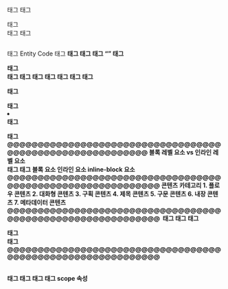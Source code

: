 <h1></h1> 태그
<!-- 
# h 태그 : 제목 태그
# h1 태그는 한 페이지에 한 번만 사용을 권장 
# h1 ~ h6 순서대로 작성해야 합니다
-->
<a></a> 태그
<!-- 
# a 태그 : 하이퍼링크를 생성하는 데 사용되는 기본 요소
# href 속성값 : 웹페이지 간 이동
-- URL 
-- tel
-- mailto
# target : 열리는 위치를 지정
# download 속성 : 저장 용으로 지정
 -->
<p></p>  태그
<!--  
# p 태그 : 하나의 문단
-->
<br>태그 
<!-- 
# br 태그 : 텍스트 안에 줄 바꿈 처리
-- 2번 연속하여 사용하지 않음
-- 여백은 css 작업으로.
-->
<wbr/> 태그 
<!-- 
# wbr 태그 : 특정 요소의 줄 바꿈 규칙을 무시하고, 브라우저가 줄을 바꿀 수 있는 위치를 지정
# word-break:keep-all속성과 함께 사용
-->
<pre></pre> 태그 
<!-- 
# pre 태그 : 공백이 필요한 코드, 혹은 텍스트를 사용해 그림을 그릴 때 사용
 -->
Entity Code
<!--
# Entity Code:  HTML 문서에서 특수 문자(공백,<, >, & 등)을 표현하기 위한 특별한 문자열입니다 
# 자주 쓰이는 Entitiy Code
-- 공백	&nbsp;
-- <	&lt;
-- >	&gt;
-- &	&amp;
-- "	&quot;
-- '	&apos;
-- ©	&copy;
-->
<strong></strong> 태그 
<!-- 
#Strong 태그 : 중대하거나 긴급한 콘텐츠를 나타내는 태그
-->
<b> 태그 
<!--
# b 태그 : 과거에 굵은 글씨 처리를 위해 사용한 태그
# 현재 사용하지않음 .(css 로 대처)
-->
<em></em> 태그
<!-- 
# em 태그 : 강조 태그 
-->
<i></i> 태그 
<!-- 
# i 태그 : 외국어, 등장인물의 생각
-->
<q></q> 태그 
<!-- 
# q 태그 : 짧은 인용 부호
-- cite 속성: 인용문의 출처 URL을 지정하여 출처
-->
<blockquote></blockquote> 태그 
<!-- 
# blockquote 태그 : 긴 인용문
# <cite></cite>  인용문의 출처 URL을 지정하여 출처
-->
<address></address> 태그 
<!-- 
# address 태그 : 해당 콘텐츠에 대한 연락처 정보
# 주로 footer 에서 사용.
-->
<mark></mark> 태그 
<!-- 
# mark 태그 : 하이라이트 텍스트를 정의할 때
-->
<dfn></dfn> 태그 
<!-- 
# dnf 태그 :  맥락이나 문장에서 정의하고 있는 용어
-->
<abbr></abbr> 태그 
<!-- 
# abbr 태그 : 약어(abbreviation)임을 나타내는 태그
-- title 속성: 약어의 전체 의미를 title 속성에 지정
-->
<sup></sup> 태그 
<!--
# sup 태그 : 첨자 요소로 지수, 서수 표기를 위해 사용
-->
<sub></sub> 태그 
<!-- 
# sub 태그 : 아래 첨자 요소로 각주, 변수, 화학식 등을 표기하기 위해 사용
-->
<kbd></kbd> 태그 
<!-- 
# kbd 태그 : 장치를 사용한 사용자의 입력
-->
<ol></ol> 태그 
<!-- 
# ol 태그 : 순서가 있는 목록
# type 속성
1: 숫자(기본값)
a: 소문자 알파벳
A: 대문자 알파벳
i: 소문자 로마 숫자
I: 대문자 로마 숫자
# 시작 값 지정: start
# 순서 역전: reversed 속성
-->
<ul></ul> 태그 
<!-- 
# ul 태그 : 순서가 중요하지 않은 목록 
-->
<li></li> 태그 
<!-- 
# li 태그 : ol , ul 의 자식요소
# 단독 안됨.
# type: 넘버링 타입. ol요소에 지정하는 유형을 덮어씁니다.
1: 숫자(기본값)
a: 소문자 알파벳
A: 대문자 알파벳
i: 소문자 로마 숫자
I: 대문자 로마 숫자
 -->
<dl></dl> 태그 
<!--
# dl 태그 : 설명 목록
# <dt> (용어)와 <dd> (용어 설명) 요소를 포함
-->
@@@@@@@@@@@@@@@@@@@@@@@@@@@@@@@@@@@@@@@@@@@@@@@@@@@@@@@@@@
블록 레벨 요소 vs 인라인 레벨 요소
<div></div> 태그 
<!-- 
# div 태그 : 공간의 나누는 태그 
# 블록 레벨 요소 
-->
<span></span> 태그 
<!-- 
# span 태그 : 스타일을 적용하거나 인라인 요소를 묶는 데 사용
# 인라인 레벨 요소
-->
블록 요소 
<!-- 
# 항상 새로운 줄에서 시작하고, 좌우 양측으로 최대한 늘어나 가능한 모든 너비를 차지
 -->
인라인 요소 
<!-- 
#컨텐츠에 따라 할당된 공간만 차지
-->
inline-block 요소 
<!-- 
#인라인 요소처럼 전후 줄바꿈 없이 한 줄에 다른 요소들과 나란히 배치    
#블록 요소처럼 너비와 높이 지정 및 margin, padding 상하 간격 지정 가능
-->
@@@@@@@@@@@@@@@@@@@@@@@@@@@@@@@@@@@@@@@@@@@@@@@@@@@@@@@@@@@@
콘텐츠 카테고리
1. 플로우 콘텐츠
<!--
# <div>, <p>, <a>, <table>, <header>, <footer>, <article>, <section> 등.
#거의 모든 HTML 요소가 플로우 콘텐츠에 속하며, 다른 콘텐츠 모델과 혼합될 수 있습니다. 
-->
2. 대화형 콘텐츠
<!-- 
#<a>, <button>, <input>, <select>, <textarea>, <details>, <label>.
#사용자가 클릭, 입력, 선택 등 상호작용할 수 있는 요소들입니다. -->
3. 구획 콘텐츠
<!--
#<article>, <aside>, <nav>, <section>, <header>, <footer>.
#문서의 구획을 나누어 구조를 정의합니다. 섹션 콘텐츠는 문서의 아웃라인에 영향을 미칩니다. -->
4. 제목 콘텐츠
<!-- 
#<h1>, <h2>, <h3>, <h4>, <h5>, <h6>.
#각 섹션의 제목을 나타내며, 문서의 구조를 이해하는 데 중요한 역할을 합니다. -->
5. 구문 콘텐츠
<!-- 
#<span>, <a>, <em>, <strong>, <img>, <abbr>, <code>, <kbd>, <mark>, <small>, <sub>, <sup>, <time>, <var>.
#텍스트의 의미를 정의하고, 인라인 요소들로 구성됩니다. -->
6. 내장 콘텐츠
<!-- 
#<img>, <audio>, <video>, <iframe>, <embed>, <object>, <source>, <track>.
#외부 파일이나 리소스를 문서에 포함하는 요소들입니다. -->
7. 메타데이터 콘텐츠
<!-- #<base>, <link>, <meta>, <noscript>, <script>, <style>, <title>.
#문서의 정보나 설정을 정의합니다. 보통 <head> 요소 내에 위치합니다.
상세 태그 -->
@@@@@@@@@@@@@@@@@@@@@@@@@@@@@@@@@@@@@@@@@@@@@@@@@@@@@@@@@@@@
<img> 태그
 <!-- 
#img 태그 : HTML 문서에 이미지를 삽입하는 데 사용
#src: 경로
#alt: 대체 텍스트. 이미지에 대한 설명
-- src에 지정한 이미지를 제대로 불러오지 못했을 때 alt 값에 적힌 내용을 보여줍니다.
-- 이미지가 단순히 페이지를 꾸미는 용도라면 alt="" 처럼 생략이 아닌 빈 값으로 둡니다.
# title : 이미지에 대한 추가 정보를 제공하는 텍스트를 지정합니다. 마우스를 이미지 위에 올리면 툴팁으로 표시됩니다.
-- title 속성은 alt 속성을 대체할 수 없습니다.
-- alt 속성의 값을 title 속성에 사용하는 것을 피해야 합니다. 이 경우 스크린 리더는 불필요하게 동일한 내용을 두 번씩 읽게 되므로 사용자에게 혼란을 줄 수 있습니다.
-->
<map></map> 태그 
<!-- 
# 이미지 맵을 정의하는 태그
-->
<area></area> 태그
<!-- 
#이미지 맵 내의 클릭 가능한 영역 설정
-->
<figure></figure> 태그
<!-- 
# 문서의 주요 흐름과 독립적으로 참조될 수 있는 자체 완결적인 콘텐츠
-->
<figcaption></figcaption> 태그 
<!-- 
# 콘텐츠를 참조할 수 있는 캡션(설명)을 추가
-->
@@@@@@@@@@@@@@@@@@@@@@@@@@@@@@@@@@@@@@@@@@@@@@@@@@@@@@@@@@@@
<table></table> 태그 
<!-- 
# 테이블을 생성할 때 사용하며 테이블 데이터의 컨테이너 요소
-->
<tr></tr>태그
<!-- 
# table row. 테이블의 행
 -->
<td></td>태그 
<!-- 
# table data. 셀 내용
-->
<th></th>태그
<!-- 
# 테이블의 행 , 열의 제목을 나타내는 셀
-->
scope 속성
<!-- 
#접근성 도구(스크린 리더 등)가 테이블의 구조를 더 잘 이해 시킴
scope="col": 열 헤더를 정의
scope="row": 행 헤더를 정의
scope="colgroup": 열 그룹 헤더를 정의
scope="rowgroup": 행 그룹 헤더를 정의
-->
<caption></caption>
<!-- 
#테이블의 제목이나 표의 목적에 대한 명확하고 상세한 설명
-->
